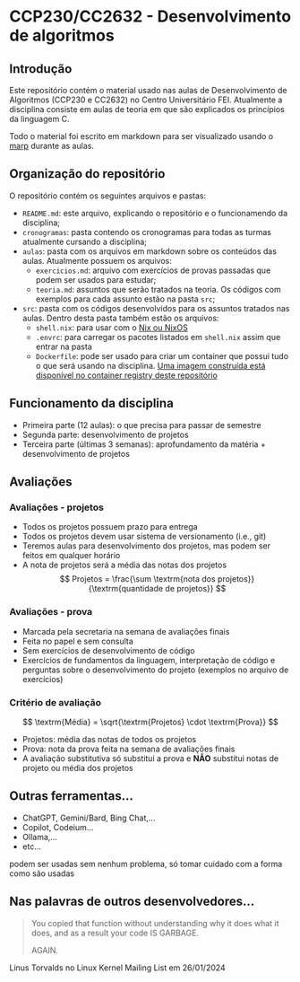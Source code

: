 # CCP230/CC2632 - Desenvolvimento de algoritmos

## Introdução

Este repositório contém o material usado nas aulas de Desenvolvimento de Algoritmos (CCP230 e CC2632) no Centro Universitário FEI. Atualmente a disciplina consiste em aulas de teoria em que são explicados os princípios da linguagem C.

Todo o material foi escrito em markdown para ser visualizado usando o [marp](https://marp.app/) durante as aulas.

## Organização do repositório

O repositório contém os seguintes arquivos e pastas:
- `README.md`: este arquivo, explicando o repositório e o funcionamendo da disciplina;
- `cronogramas`: pasta contendo os cronogramas para todas as turmas atualmente cursando a disciplina;
- `aulas`: pasta com os arquivos em markdown sobre os conteúdos das aulas. Atualmente possuem os arquivos:
    - `exercicios.md`: arquivo com exercícios de provas passadas que podem ser usados para estudar;
    - `teoria.md`: assuntos que serão tratados na teoria. Os códigos com exemplos para cada assunto estão na pasta `src`;
- `src`: pasta com os códigos desenvolvidos para os assuntos tratados nas aulas. Dentro desta pasta também estão os arquivos:
    - `shell.nix`: para usar com o [Nix ou NixOS](https://nixos.org/)
    - `.envrc`: para carregar os pacotes listados em `shell.nix` assim que entrar na pasta
    - `Dockerfile`: pode ser usado para criar um container que possui tudo o que será usando na disciplina. [Uma imagem construída está disponível no container registry deste repositório](https://gitlab.com/laferreira/fei/cc2632/container_registry)


## Funcionamento da disciplina

- Primeira parte (12 aulas): o que precisa para passar de semestre
- Segunda parte: desenvolvimento de projetos
- Terceira parte (últimas 3 semanas): aprofundamento da matéria + desenvolvimento de projetos

## Avaliações

### Avaliações - projetos

- Todos os projetos possuem prazo para entrega
- Todos os projetos devem usar sistema de versionamento (i.e., git)
- Teremos aulas para desenvolvimento dos projetos, mas podem ser feitos em qualquer horário
- A nota de projetos será a média das notas dos projetos
$$ Projetos = \frac{\sum \textrm{nota dos projetos}}{\textrm{quantidade de projetos}} $$


### Avaliações - prova

- Marcada pela secretaria na semana de avaliações finais
- Feita no papel e sem consulta
- Sem exercícios de desenvolvimento de código
- Exercícios de fundamentos da linguagem, interpretação de código e perguntas sobre o desenvolvimento do projeto (exemplos no arquivo de exercícios)


### Critério de avaliação

$$ \textrm{Média} = \sqrt{\textrm{Projetos} \cdot \textrm{Prova}} $$

- Projetos: média das notas de todos os projetos
- Prova: nota da prova feita na semana de avaliações finais
- A avaliação substitutiva só substitui a prova e **NÃO** substitui notas de projeto ou média dos projetos


## Outras ferramentas...

- ChatGPT, Gemini/Bard, Bing Chat,...
- Copilot, Codeium...
- Ollama,...
- etc...

podem ser usadas sem nenhum problema, só tomar cuidado com a forma como são usadas

## Nas palavras de outros desenvolvedores...

>You copied that function without understanding why it does what it does, and as a result your code IS GARBAGE.
>
>AGAIN.

Linus Torvalds no Linux Kernel Mailing List em 26/01/2024
